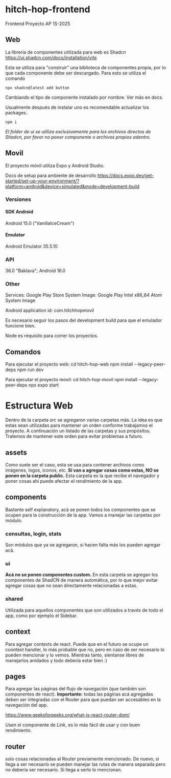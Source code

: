 # hitch-hop-frontend
Frontend Proyecto AP 1S-2025

## Web 
La librería de componentes utilizada para web es Shadcn
https://ui.shadcn.com/docs/installation/vite

Esta se utiliza para "construir" una biblioteca de componentes propia, por lo que cada componente debe ser descargado. Para esto se utiliza el comando 

```
npx shadcn@latest add button

```

Cambiando el tipo de componente instalado por nombre. Ver más en docs. 

Usualmente después de instalar uno es recomendable actualizar los packages. 

```
npm i
```
*El folder de ui se utiliza exclusivamente para los archivos directos de Shadcn, por favor no poner componente o archivos propios adentro.*

## Movil 
El proyecto móvil utiliza Expo y Android Studio. 

Docs de setup para ambiente de desarrollo 
https://docs.expo.dev/get-started/set-up-your-environment/?platform=android&device=simulated&mode=development-build

### Versiones
#### SDK Android
Android 15.0 ("VanillaIceCream")

#### Emulator
Android Emulator 35.5.10

### API
36.0 "Baklava"; Android 16.0 

### Other 
Services: Google Play Store 
System Image: Google Play Intel x86_64 Atom System Image 

Android application id: com.hitchhopmovil

Es necesario seguir los pasos del development build para que el emulador funcione bien. 

Node es requisito para correr los proyectos. 

## Comandos 
Para ejecutar el proyecto web: 
    cd hitch-hop-web
    npm install --legacy-peer-deps
    npm run dev

Para ejecutar el proyecto movil: 
    cd hitch-hop-movil
    npm install --legacy-peer-deps
    npx expo start 


# Estructura Web
Dentro de la carpeta src se agregaron varias carpetas más. La idea es que estas sean utilizadas para mantener un orden conforme trabajamos el proyecto. A continuación un listado de las carpetas y sus propósitos. Tratemos de mantener este orden para evitar problemas a futuro. 

## assets
Como suele ser el caso, esta se usa para contener archivos como imágenes, logos, iconos, etc. **Si van a agregar cosas como estas, NO se ponen en la carpeta public.** Esta carpeta es la que recibe el navegador y poner cosas ahí puede afectar el rendimiento de la app. 

## components
Bastante self explanatory, acá se ponen todos los componentes que se ocupen para la construcción de la app. Vamos a manejar las carpetas por módulo. 

### consultas, login, stats
Son módulos que ya se agregaron, si hacen falta más los pueden agregar acá. 


### ui
**Acá no se ponen componentes custom.** En esta carpeta se agregan los componentes de ShadCN de manera automática, por lo que mejor evitar agregar cosas que no sean directamente relacionadas a estas. 

### shared 
Utilizada para aquellos componentes que son utilizados a través de todo el app, como por ejemplo el Sidebar. 

## context 
Para agregar contexts de react. Puede que en el futuro se ocupe un coontext handler, lo más probable que no, pero en caso de ser necesario lo pueden mencionar y lo vemos. Mientras tanto, sientanse libres de manejarlos anidados y todo debería estar bien :) 

## pages 
Para agregar las páginas del flujo de navegación (que también son componentes de react). 
**Importante:** todas las páginas acá agregadas deben ser integradas con el Router para que puedan ser accesables en la navegación del app. 

https://www.geeksforgeeks.org/what-is-react-router-dom/

Usen el componente de *Link*, es lo más fácil de usar y con buen rendimiento. 

## router
solo cosas relacionadas al Router previamente mencionado. De nuevo, si llega a ser necesario se pueden manejar las rutas de manera separada pero no debería ser necesario. Si llega a serlo lo mencionan. 